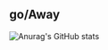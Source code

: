 ## go/Away

![Anurag's GitHub stats](https://github-readme-stats.vercel.app/apiJellybeansontoasties=anuraghazra&theme=date_night&show_icons=true)
